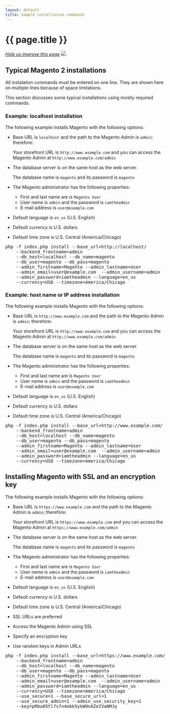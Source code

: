 ```yaml
---
layout: default
title: Sample installation commands
---
```


<h1 id="instgde-install-samples">{{ page.title }}</h1>

<p><a href="{{ site.githuburl }}install-gde/install/install-samples.md" target="_blank"><em>Help us improve this page</em></a>&nbsp;<img src="{{ site.baseurl }}common/images/newWindow.gif"/></p>

<h2 id="instgde-install-samples-basic">Typical Magento 2 installations</h2>

<div class="bs-callout bs-callout-info" id="info">
  
<span class="glyphicon-class">
  <p>All instalation commands must be entered on one line. They are shown here on multiple lines because of space limitations.</p></span>
</div>

This section discusses some typical installations using mostly required commands.

<h3 id="instgde-install-samples-basic1">Example: localhost installation</h3>

The following example installs Magento with the following options:

*	Base URL is `localhost` and the path to the Magento Admin is `admin`; therefore:

	Your storefront URL is `http://www.example.com` and you can access the Magento Admin at `http://www.example.com/admin`
	
*	The database server is on the same host as the web server.

	The database name is `magento` and its password is `magento`
	
*	The Magento administrator has the following properties:

	*	First and last name are is `Magento User`
	*	User name is `admin` and the password is `iamtheadmin`
	*	E-mail address is `user@example.com`

*	Default language is `en_us` (U.S. English)
*	Default currency is U.S. dollars
*	Default time zone is U.S. Central (America/Chicago)

<pre>php -f index.php install --base_url=http://localhost/
	--backend_frontname=admin 
	--db_host=localhost --db_name=magento 
	--db_user=magento --db_pass=magento 
	--admin_firstname=Magento --admin_lastname=User 
	--admin_email=user@example.com 	--admin_username=admin 
	--admin_password=iamtheadmin --language=en_us 
	--currency=USD --timezone=America/Chicago</pre>

<h3 id="instgde-install-samples-basic1">Example: host name or IP address installation</h3>

The following example installs Magento with the following options:

*	Base URL is `http://www.example.com` and the path to the Magento Admin is `admin`; therefore:

	Your storefront URL is `http://www.example.com` and you can access the Magento Admin at `http://www.example.com/admin`
	
*	The database server is on the same host as the web server.

	The database name is `magento` and its password is `magento`
	
*	The Magento administrator has the following properties:

	*	First and last name are is `Magento User`
	*	User name is `admin` and the password is `iamtheadmin`
	*	E-mail address is `user@example.com`

*	Default language is `en_us` (U.S. English)
*	Default currency is U.S. dollars
*	Default time zone is U.S. Central (America/Chicago)

<pre>php -f index.php install --base_url=http://www.example.com/
	--backend_frontname=admin
	--db_host=localhost --db_name=magento 
	--db_user=magento --db_pass=magento 
	--admin_firstname=Magento --admin_lastname=User 
	--admin_email=user@example.com 	--admin_username=admin 
	--admin_password=iamtheadmin --language=en_us 
	--currency=USD --timezone=America/Chicago</pre>
	
<h2 id="instgde-install-samples-adv">Installing Magento with SSL and an encryption key</h2>

The following example installs Magento with the following options:

*	Base URL is `https://www.example.com` and the path to the Magento Admin is `admin`; therefore:

	Your storefront URL is `https://www.example.com` and you can access the Magento Admin at `https://www.example.com/admin`
	
*	The database server is on the same host as the web server.

	The database name is `magento` and its password is `magento`
	
*	The Magento administrator has the following properties:

	*	First and last name are is `Magento User`
	*	User name is `admin` and the password is `iamtheadmin`
	*	E-mail address is `user@example.com`

*	Default language is `en_us` (U.S. English)
*	Default currency is U.S. dollars
*	Default time zone is U.S. Central (America/Chicago)
*	SSL URLs are preferred
*	Access the Magento Admin using SSL
*	Specify an encryption key
*	Use random keys in Admin URLs

<pre>php -f index.php install --base_url=https://www.example.com/ 
	--backend_frontname=admin
	--db_host=localhost --db_name=magento 
	--db_user=magento --db_pass=magento 
	--admin_firstname=Magento --admin_lastname=User 
	--admin_email=user@example.com 	--admin_username=admin 
	--admin_password=iamtheadmin --language=en_us 
	--currency=USD --timezone=America/Chicago
	--use_secure=1 --base_secure_url=1
	--use_secure_admin=1 --admin_use_security_key=1
	--key=pRbu05tl7s7n4obk5ykW9nAZeIVaNMJy</pre>


